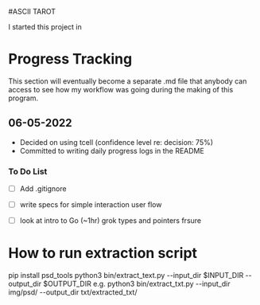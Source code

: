 #ASCII TAROT 

I started this project in 


# Progress Tracking

This section will eventually become a separate .md file that anybody can access to see how my workflow was going during the making of this program.

## 06-05-2022
- Decided on using tcell (confidence level re: decision: 75%)
- Committed to writing daily progress logs in the README

### To Do List
- [ ] Add .gitignore
- [ ] write specs for simple interaction user flow
- [ ] look at intro to Go (~1hr) grok types and pointers frsure





# How to run extraction script
pip install psd_tools
python3 bin/extract_text.py --input_dir $INPUT_DIR --output_dir $OUTPUT_DIR
e.g. python3 bin/extract_txt.py --input_dir img/psd/ --output_dir txt/extracted_txt/


